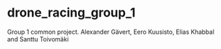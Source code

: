 # drone_racing_group_1
Group 1 common project. Alexander Gävert, Eero Kuusisto, Elias Khabbal and Santtu Toivomäki
